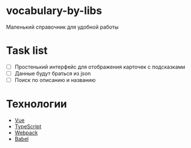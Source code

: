 # vocabulary-by-libs
Маленький справочник для удобной работы

# Task list
- [ ] Простенький интерфейс для отображения карточек с подсказками
- [ ] Данные будут браться из json
- [ ] Поиск по описанию и названию

# Технологии
- [Vue](https://vuejs.org/)
- [TypeScript](https://www.typescriptlang.org/)
- [Webpack](https://webpack.js.org/)
- [Babel](https://babeljs.io/)
